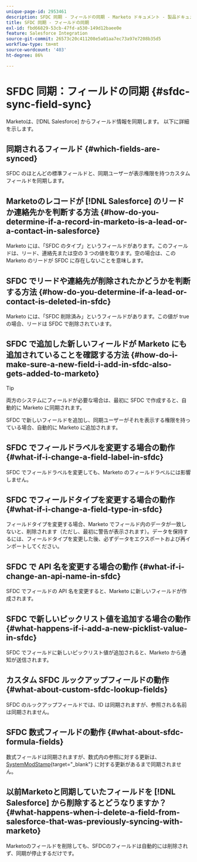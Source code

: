 ```yaml
---
unique-page-id: 2953461
description: SFDC 同期 - フィールドの同期 - Marketo ドキュメント - 製品ドキュメント
title: SFDC 同期 - フィールドの同期
exl-id: fbd66829-53cb-47fd-a530-149d12baee0e
feature: Salesforce Integration
source-git-commit: 26573c20c411208e5a01aa7ec73a97e7208b35d5
workflow-type: tm+mt
source-wordcount: '403'
ht-degree: 86%

---
```


# SFDC 同期：フィールドの同期 {#sfdc-sync-field-sync}

Marketoは、[!DNL Salesforce] からフィールド情報を同期します。 以下に詳細を示します。

## 同期されるフィールド {#which-fields-are-synced}

SFDC のほとんどの標準フィールドと、同期ユーザーが表示権限を持つカスタムフィールドを同期します。

## Marketoのレコードが [!DNL Salesforce] のリードか連絡先かを判断する方法 {#how-do-you-determine-if-a-record-in-marketo-is-a-lead-or-a-contact-in-salesforce}

Marketo には、「SFDC のタイプ」というフィールドがあります。このフィールドは、リード、連絡先または空の 3 つの値を取ります。空の場合は、この Marketo のリードが SFDC に存在しないことを意味します。

## SFDC でリードや連絡先が削除されたかどうかを判断する方法 {#how-do-you-determine-if-a-lead-or-contact-is-deleted-in-sfdc}

Marketo には、「SFDC 削除済み」というフィールドがあります。この値が true の場合、リードは SFDC で削除されています。

## SFDC で追加した新しいフィールドが Marketo にも追加されていることを確認する方法 {#how-do-i-make-sure-a-new-field-i-add-in-sfdc-also-gets-added-to-marketo}

>[!TIP]
>
>両方のシステムにフィールドが必要な場合は、最初に SFDC で作成すると、自動的に Marketo に同期されます。

SFDC で新しいフィールドを追加し、同期ユーザーがそれを表示する権限を持っている場合、自動的に Marketo に追加されます。

## SFDC でフィールドラベルを変更する場合の動作 {#what-if-i-change-a-field-label-in-sfdc}

SFDC でフィールドラベルを変更しても、Marketo のフィールドラベルには影響しません。

## SFDC でフィールドタイプを変更する場合の動作 {#what-if-i-change-a-field-type-in-sfdc}

フィールドタイプを変更する場合、Marketo でフィールド内のデータが一致しないと、削除されます（ただし、最初に警告が表示されます）。データを保持するには、フィールドタイプを変更した後、必ずデータをエクスポートおよび再インポートしてください。

## SFDC で API 名を変更する場合の動作 {#what-if-i-change-an-api-name-in-sfdc}

SFDC でフィールドの API 名を変更すると、Marketo に新しいフィールドが作成されます。

## SFDC で新しいピックリスト値を追加する場合の動作 {#what-happens-if-i-add-a-new-picklist-value-in-sfdc}

SFDC でフィールドに新しいピックリスト値が追加されると、Marketo から通知が送信されます。

## カスタム SFDC ルックアップフィールドの動作 {#what-about-custom-sfdc-lookup-fields}

SFDC のルックアップフィールドでは、ID は同期されますが、参照される名前は同期されません。

## SFDC 数式フィールドの動作 {#what-about-sfdc-formula-fields}

数式フィールドは同期されますが、数式内の参照に対する更新は、[SystemModStamp](https://help.salesforce.com/apex/HTViewSolution?id=000193203&language=ja_JP){target="_blank"} に対する更新があるまで同期されません。

## 以前Marketoと同期していたフィールドを [!DNL Salesforce] から削除するとどうなりますか？ {#what-happens-when-i-delete-a-field-from-salesforce-that-was-previously-syncing-with-marketo}

Marketoのフィールドを削除しても、SFDCのフィールドは自動的には削除されず、同期が停止するだけです。
